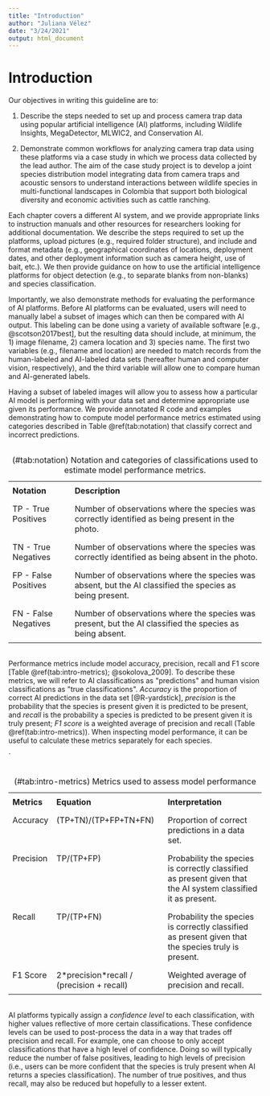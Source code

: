 ```yaml
---
title: "Introduction"
author: "Juliana Vélez"
date: "3/24/2021"
output: html_document
---
```




# Introduction

Our objectives in writing this guideline are to:

1. Describe the steps needed to set up and process camera trap data using popular artificial intelligence (AI) platforms, including Wildlife Insights, MegaDetector, MLWIC2, and Conservation AI.  

2. Demonstrate common workflows for analyzing camera trap data using these platforms via a case study in which we process data collected by the lead author. The aim of the case study project is to develop a joint species distribution model integrating data from camera traps and acoustic sensors to understand interactions between wildlife species in multi-functional landscapes in Colombia that support both biological diversity and economic activities such as cattle ranching.

Each chapter covers a different AI system, and we provide appropriate links to instruction manuals and other resources for researchers looking for additional documentation. We describe the steps required to set up the platforms, upload pictures (e.g., required folder structure), and include and format metadata (e.g., geographical coordinates of locations, deployment dates, and other deployment information such as camera height, use of bait, etc.). We then provide guidance on how to use the artificial intelligence platforms for object detection (e.g., to separate blanks from non-blanks) and species classification. 

Importantly, we also demonstrate methods for evaluating the performance of AI platforms. Before AI platforms can be evaluated, users will need to manually label a subset of images which can then be compared with AI output. This labeling can be done using a variety of available software [e.g., @scotson2017best], but the resulting data should include, at minimum, the 1) image filename, 2) camera location and 3) species name. The first two variables (e.g., filename and location) are needed to match records from the human-labeled and AI-labeled data sets (hereafter human and computer vision, respectively), and the third variable will allow one to compare human and AI-generated labels. 

Having a subset of labeled images will allow you to assess how a particular AI model is performing with your data set and determine appropriate use given its performance. We provide annotated R code and examples demonstrating how to compute  model performance metrics estimated using categories described in Table \@ref(tab:notation) that classify correct and incorrect predictions.

<!--html_preserve--><table class="huxtable" style="border-collapse: collapse; border: 0px; margin-bottom: 2em; margin-top: 2em; ; margin-left: auto; margin-right: auto;  " id="tab:notation">
<caption style="caption-side: top; text-align: center;">(#tab:notation) Notation and categories of classifications used to estimate model performance metrics.</caption><col><col><tr>
<th style="vertical-align: top; text-align: left; white-space: normal; padding: 6pt 6pt 6pt 6pt; font-weight: bold;">Notation</th><th style="vertical-align: top; text-align: left; white-space: normal; padding: 6pt 6pt 6pt 6pt; font-weight: bold;">Description</th></tr>
<tr>
<td style="vertical-align: top; text-align: left; white-space: normal; padding: 6pt 6pt 6pt 6pt; font-weight: normal;">TP - True Positives</td><td style="vertical-align: top; text-align: left; white-space: normal; padding: 6pt 6pt 6pt 6pt; font-weight: normal;">Number of observations where the species was correctly identified as being present in the photo.</td></tr>
<tr>
<td style="vertical-align: top; text-align: left; white-space: normal; padding: 6pt 6pt 6pt 6pt; font-weight: normal;">TN - True Negatives</td><td style="vertical-align: top; text-align: left; white-space: normal; padding: 6pt 6pt 6pt 6pt; font-weight: normal;">Number of observations where the species was correctly identified as being absent in the photo.</td></tr>
<tr>
<td style="vertical-align: top; text-align: left; white-space: normal; padding: 6pt 6pt 6pt 6pt; font-weight: normal;">FP - False Positives</td><td style="vertical-align: top; text-align: left; white-space: normal; padding: 6pt 6pt 6pt 6pt; font-weight: normal;">Number of observations where the species was absent, but the AI classified the species as being present.</td></tr>
<tr>
<td style="vertical-align: top; text-align: left; white-space: normal; padding: 6pt 6pt 6pt 6pt; font-weight: normal;">FN - False Negatives</td><td style="vertical-align: top; text-align: left; white-space: normal; padding: 6pt 6pt 6pt 6pt; font-weight: normal;">Number of observations where the species was present, but the AI classified the species as being absent.</td></tr>
</table>
<!--/html_preserve-->

Performance metrics include model accuracy, precision, recall and F1 score [Table \@ref(tab:intro-metrics); @sokolova_2009]. To describe these metrics, we will refer to AI classifications as "predictions" and human vision classifications as "true classifications". *Accuracy* is the proportion of correct AI predictions in the data set [@R-yardstick], *precision* is the probability that the species is present given it is predicted to be present, and *recall* is the probability a species is predicted to be present given it is truly present; *F1 score* is a weighted average of precision and recall  (Table \@ref(tab:intro-metrics)). When inspecting model performance, it can be useful to calculate these metrics separately for each species.
 
`
<!--html_preserve--><table class="huxtable" style="border-collapse: collapse; border: 0px; margin-bottom: 2em; margin-top: 2em; ; margin-left: auto; margin-right: auto;  " id="tab:intro-metrics">
<caption style="caption-side: top; text-align: center;">(#tab:intro-metrics) Metrics used to assess model performance</caption><col><col><col><tr>
<th style="vertical-align: top; text-align: left; white-space: normal; padding: 6pt 6pt 6pt 6pt; font-weight: bold;">Metrics</th><th style="vertical-align: top; text-align: left; white-space: normal; padding: 6pt 6pt 6pt 6pt; font-weight: bold;">Equation</th><th style="vertical-align: top; text-align: left; white-space: normal; padding: 6pt 6pt 6pt 6pt; font-weight: bold;">Interpretation</th></tr>
<tr>
<td style="vertical-align: top; text-align: left; white-space: normal; padding: 6pt 6pt 6pt 6pt; font-weight: normal;">Accuracy</td><td style="vertical-align: top; text-align: left; white-space: normal; padding: 6pt 6pt 6pt 6pt; font-weight: normal;">(TP+TN)/(TP+FP+TN+FN)</td><td style="vertical-align: top; text-align: left; white-space: normal; padding: 6pt 6pt 6pt 6pt; font-weight: normal;">Proportion of correct predictions in a data set.</td></tr>
<tr>
<td style="vertical-align: top; text-align: left; white-space: normal; padding: 6pt 6pt 6pt 6pt; font-weight: normal;">Precision</td><td style="vertical-align: top; text-align: left; white-space: normal; padding: 6pt 6pt 6pt 6pt; font-weight: normal;">TP/(TP+FP)</td><td style="vertical-align: top; text-align: left; white-space: normal; padding: 6pt 6pt 6pt 6pt; font-weight: normal;">Probability the species is correctly classified as present given that the AI system classified it as present.</td></tr>
<tr>
<td style="vertical-align: top; text-align: left; white-space: normal; padding: 6pt 6pt 6pt 6pt; font-weight: normal;">Recall</td><td style="vertical-align: top; text-align: left; white-space: normal; padding: 6pt 6pt 6pt 6pt; font-weight: normal;">TP/(TP+FN)</td><td style="vertical-align: top; text-align: left; white-space: normal; padding: 6pt 6pt 6pt 6pt; font-weight: normal;">Probability the species is correctly classified as present given that the species truly is present.</td></tr>
<tr>
<td style="vertical-align: top; text-align: left; white-space: normal; padding: 6pt 6pt 6pt 6pt; font-weight: normal;">F1 Score</td><td style="vertical-align: top; text-align: left; white-space: normal; padding: 6pt 6pt 6pt 6pt; font-weight: normal;">2*precision*recall / (precision + recall)</td><td style="vertical-align: top; text-align: left; white-space: normal; padding: 6pt 6pt 6pt 6pt; font-weight: normal;">Weighted average of precision and recall.</td></tr>
</table>
<!--/html_preserve-->

AI platforms typically assign a *confidence level* to each classification, with higher values reflective of more certain classifications. These confidence levels can be used to post-process the data in a way that trades off precision and recall.  For example, one can choose to only accept classifications that have a high level of confidence.  Doing so will typically reduce the number of false positives, leading to high levels of precision (i.e., users can be more confident that the species is truly present when AI returns a species classification). The number of true positives, and thus recall, may also be reduced but hopefully to a lesser extent.   
